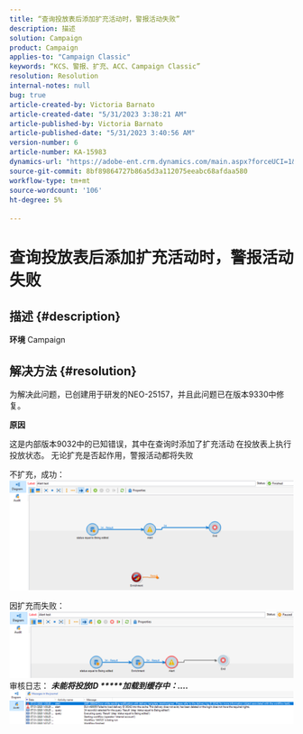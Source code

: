 ```yaml
---
title: “查询投放表后添加扩充活动时，警报活动失败”
description: 描述
solution: Campaign
product: Campaign
applies-to: "Campaign Classic"
keywords: “KCS、警报、扩充、ACC、Campaign Classic”
resolution: Resolution
internal-notes: null
bug: true
article-created-by: Victoria Barnato
article-created-date: "5/31/2023 3:38:21 AM"
article-published-by: Victoria Barnato
article-published-date: "5/31/2023 3:40:56 AM"
version-number: 6
article-number: KA-15983
dynamics-url: "https://adobe-ent.crm.dynamics.com/main.aspx?forceUCI=1&pagetype=entityrecord&etn=knowledgearticle&id=409b9291-64ff-ed11-8f6e-6045bd006149"
source-git-commit: 8bf89864727b86a5d3a112075eeabc68afdaa580
workflow-type: tm+mt
source-wordcount: '106'
ht-degree: 5%

---
```


# 查询投放表后添加扩充活动时，警报活动失败

## 描述 {#description}

<b>环境</b>
Campaign


## 解决方法 {#resolution}


为解决此问题，已创建用于研发的NEO-25157，并且此问题已在版本9330中修复。

<b>原因</b>


这是内部版本9032中的已知错误，其中在查询时添加了扩充活动<b> </b>在投放表上执行投放状态。 无论扩充是否起作用，警报活动都将失败

不扩充，成功：
![](assets/ab975c07-d043-ed11-bba2-0022480868ff.png)

因扩充而失败：
![](assets/ad975c07-d043-ed11-bba2-0022480868ff.png)
审核日志： <b>*未能将投放ID \*\*\*\*\*加载到缓存中：....</b>*
![](assets/ac975c07-d043-ed11-bba2-0022480868ff.png)

